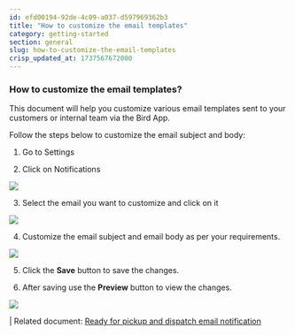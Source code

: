 ```yaml
---
id: efd00194-92de-4c09-a037-d597969362b3
title: "How to customize the email templates"
category: getting-started
section: general
slug: how-to-customize-the-email-templates
crisp_updated_at: 1737567672000
---
```


### How to customize the email templates?

This document will help you customize various email templates sent to your customers or internal team via the Bird App.

Follow the steps below to customize the email subject and body:

1. Go to Settings

2. Click on Notifications

![](https://storage.crisp.chat/users/helpdesk/website/ca826b447482b000/notification-menu_1i5m5oq.png)

3. Select the email you want to customize and click on it

![](https://storage.crisp.chat/users/helpdesk/website/ca826b447482b000/screenshot-2024-12-16-075645_yujuqb.png)

4. Customize the email subject and email body as per your requirements.

![](https://storage.crisp.chat/users/helpdesk/website/ca826b447482b000/readyforpickup_5r2ie9.png)

5. Click the **Save** button to save the changes.

6. After saving use the **Preview** button to view the changes.

![](https://storage.crisp.chat/users/helpdesk/website/ca826b447482b000/preview_1n6c723.png)

| Related document: [Ready for pickup and dispatch email notification](https://help.birdchime.com/en-us/article/ready-for-pickup-and-dispatch-email-notification-8o1c1h/)
